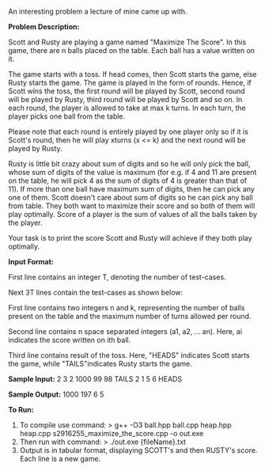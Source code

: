 An interesting problem a lecture of mine came up with.

**Problem Description:**

Scott and Rusty are playing a game named "Maximize The Score". In this game, there are n balls placed on the table. Each ball has a value written on it.

The game starts with a toss. If head comes, then Scott starts the game, else Rusty starts the game. The game is played in the form of rounds. Hence, if Scott wins the toss, the first round will be played by Scott, second round will be played by Rusty, third round will be played by Scott and so on. In each round, the player is allowed to take at max k turns. In each turn, the player picks one ball from the table.

Please note that each round is entirely played by one player only so if it is Scott's round, then he will play xturns (x <= k) and the next round will be played by Rusty.

Rusty is little bit crazy about sum of digits and so he will only pick the ball, whose sum of digits of the value is maximum (for e.g. if 4 and 11 are present on the table, he will pick 4 as the sum of digits of 4 is greater than that of 11). If more than one ball have maximum sum of digits, then he can pick any one of them. Scott doesn't care about sum of digits so he can pick any ball from table. They both want to maximize their score and so both of them will play optimally. Score of a player is the sum of values of all the balls taken by the player. 

Your task is to print the score Scott and Rusty will achieve if they both play optimally. 

**Input Format:**

First line contains an integer T, denoting the number of test-cases. 

Next 3T lines contain the test-cases as shown below:

First line contains two integers n and k, representing the number of balls present on the table and the maximum number of turns allowed per round. 

Second line contains n space separated integers (a1, a2, ... an). Here, ai indicates the score written on ith ball.

Third line contains result of the toss. Here, "HEADS" indicates Scott starts the game, while "TAILS"indicates Rusty starts the game. 

**Sample Input:**
2 
3 
2 
1000 
99 
98 
TAILS 
2 
1 
5 
6 
HEADS 

**Sample Output:**
1000 197
6 5

**To Run:**


1. To compile use command: > g++ -O3 ball.hpp ball.cpp heap.hpp heap.cpp s2916255_maximize_the_score.cpp -o out.exe
2. Then run with command: > ./out.exe {fileName}.txt
3. Output is in tabular format, displaying SCOTT's and then RUSTY's score. Each line is a new game.
